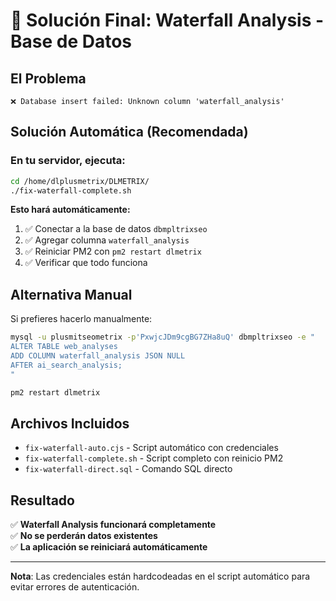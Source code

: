 # 🚀 Solución Final: Waterfall Analysis - Base de Datos

## El Problema
```
❌ Database insert failed: Unknown column 'waterfall_analysis'
```

## Solución Automática (Recomendada)

### En tu servidor, ejecuta:

```bash
cd /home/dlplusmetrix/DLMETRIX/
./fix-waterfall-complete.sh
```

**Esto hará automáticamente:**
1. ✅ Conectar a la base de datos `dbmpltrixseo`
2. ✅ Agregar columna `waterfall_analysis` 
3. ✅ Reiniciar PM2 con `pm2 restart dlmetrix`
4. ✅ Verificar que todo funciona

## Alternativa Manual

Si prefieres hacerlo manualmente:

```bash
mysql -u plusmitseometrix -p'PxwjcJDm9cgBG7ZHa8uQ' dbmpltrixseo -e "
ALTER TABLE web_analyses 
ADD COLUMN waterfall_analysis JSON NULL 
AFTER ai_search_analysis;
"

pm2 restart dlmetrix
```

## Archivos Incluidos

- `fix-waterfall-auto.cjs` - Script automático con credenciales
- `fix-waterfall-complete.sh` - Script completo con reinicio PM2
- `fix-waterfall-direct.sql` - Comando SQL directo

## Resultado

✅ **Waterfall Analysis funcionará completamente**  
✅ **No se perderán datos existentes**  
✅ **La aplicación se reiniciará automáticamente**

---

**Nota**: Las credenciales están hardcodeadas en el script automático para evitar errores de autenticación.